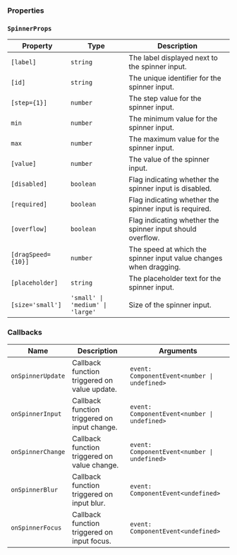 ### Properties

### `SpinnerProps`

| Property           | Type                             | Description                                                       |
| ------------------ | -------------------------------- | ----------------------------------------------------------------- |
| `[label]`          | `string`                         | The label displayed next to the spinner input.                    |
| `[id]`             | `string`                         | The unique identifier for the spinner input.                      |
| `[step={1}]`       | `number`                         | The step value for the spinner input.                             |
| `min`              | `number`                         | The minimum value for the spinner input.                          |
| `max`              | `number`                         | The maximum value for the spinner input.                          |
| `[value]`          | `number`                         | The value of the spinner input.                                   |
| `[disabled]`       | `boolean`                        | Flag indicating whether the spinner input is disabled.            |
| `[required]`       | `boolean`                        | Flag indicating whether the spinner input is required.            |
| `[overflow]`       | `boolean`                        | Flag indicating whether the spinner input should overflow.        |
| `[dragSpeed={10}]` | `number`                         | The speed at which the spinner input value changes when dragging. |
| `[placeholder]`    | `string`                         | The placeholder text for the spinner input.                       |
| `[size='small']`   | `'small' \| 'medium' \| 'large'` | Size of the spinner input.                                        |

### Callbacks

| Name              | Description                                  | Arguments                                    |
| ----------------- | -------------------------------------------- | -------------------------------------------- |
| `onSpinnerUpdate` | Callback function triggered on value update. | `event: ComponentEvent<number \| undefined>` |
| `onSpinnerInput`  | Callback function triggered on input change. | `event: ComponentEvent<number \| undefined>` |
| `onSpinnerChange` | Callback function triggered on value change. | `event: ComponentEvent<number \| undefined>` |
| `onSpinnerBlur`   | Callback function triggered on input blur.   | `event: ComponentEvent<undefined>`           |
| `onSpinnerFocus`  | Callback function triggered on input focus.  | `event: ComponentEvent<undefined>`           |
